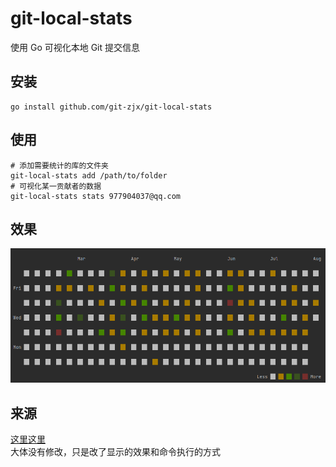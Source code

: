 # git-local-stats

使用 Go 可视化本地 Git 提交信息

## 安装
```shell
go install github.com/git-zjx/git-local-stats
```

## 使用
```shell
# 添加需要统计的库的文件夹
git-local-stats add /path/to/folder
# 可视化某一贡献者的数据
git-local-stats stats 977904037@qq.com
```

## 效果
![stats](stats.png)

## 来源
[这里这里](https://flaviocopes.com/go-git-contributions/)   
大体没有修改，只是改了显示的效果和命令执行的方式